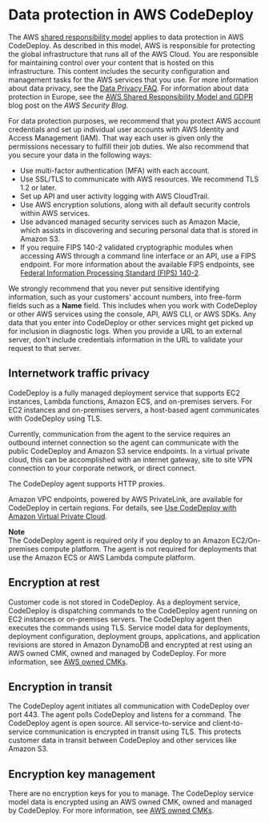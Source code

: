 # Data protection in AWS CodeDeploy<a name="data-protection"></a>

The AWS [shared responsibility model](http://aws.amazon.com/compliance/shared-responsibility-model/) applies to data protection in AWS CodeDeploy\. As described in this model, AWS is responsible for protecting the global infrastructure that runs all of the AWS Cloud\. You are responsible for maintaining control over your content that is hosted on this infrastructure\. This content includes the security configuration and management tasks for the AWS services that you use\. For more information about data privacy, see the [Data Privacy FAQ](http://aws.amazon.com/compliance/data-privacy-faq)\. For information about data protection in Europe, see the [AWS Shared Responsibility Model and GDPR](http://aws.amazon.com/blogs/security/the-aws-shared-responsibility-model-and-gdpr/) blog post on the *AWS Security Blog*\.

For data protection purposes, we recommend that you protect AWS account credentials and set up individual user accounts with AWS Identity and Access Management \(IAM\)\. That way each user is given only the permissions necessary to fulfill their job duties\. We also recommend that you secure your data in the following ways:
+ Use multi\-factor authentication \(MFA\) with each account\.
+ Use SSL/TLS to communicate with AWS resources\. We recommend TLS 1\.2 or later\.
+ Set up API and user activity logging with AWS CloudTrail\.
+ Use AWS encryption solutions, along with all default security controls within AWS services\.
+ Use advanced managed security services such as Amazon Macie, which assists in discovering and securing personal data that is stored in Amazon S3\.
+ If you require FIPS 140\-2 validated cryptographic modules when accessing AWS through a command line interface or an API, use a FIPS endpoint\. For more information about the available FIPS endpoints, see [Federal Information Processing Standard \(FIPS\) 140\-2](http://aws.amazon.com/compliance/fips/)\.

We strongly recommend that you never put sensitive identifying information, such as your customers' account numbers, into free\-form fields such as a **Name** field\. This includes when you work with CodeDeploy or other AWS services using the console, API, AWS CLI, or AWS SDKs\. Any data that you enter into CodeDeploy or other services might get picked up for inclusion in diagnostic logs\. When you provide a URL to an external server, don't include credentials information in the URL to validate your request to that server\.

## Internetwork traffic privacy<a name="inter-network-traffic-privacy"></a>

CodeDeploy is a fully managed deployment service that supports EC2 instances, Lambda functions, Amazon ECS, and on\-premises servers\. For EC2 instances and on\-premises servers, a host\-based agent communicates with CodeDeploy using TLS\.

Currently, communication from the agent to the service requires an outbound internet connection so the agent can communicate with the public CodeDeploy and Amazon S3 service endpoints\. In a virtual private cloud, this can be accomplished with an internet gateway, site to site VPN connection to your corporate network, or direct connect\.

The CodeDeploy agent supports HTTP proxies\.

Amazon VPC endpoints, powered by AWS PrivateLink, are available for CodeDeploy in certain regions\. For details, see [Use CodeDeploy with Amazon Virtual Private Cloud](vpc-endpoints.md)\.

**Note**  
The CodeDeploy agent is required only if you deploy to an Amazon EC2/On\-premises compute platform\. The agent is not required for deployments that use the Amazon ECS or AWS Lambda compute platform\.

## Encryption at rest<a name="encryption-at-rest"></a>

Customer code is not stored in CodeDeploy\. As a deployment service, CodeDeploy is dispatching commands to the CodeDeploy agent running on EC2 instances or on\-premises servers\. The CodeDeploy agent then executes the commands using TLS\. Service model data for deployments, deployment configuration, deployment groups, applications, and application revisions are stored in Amazon DynamoDB and encrypted at rest using an AWS owned CMK, owned and managed by CodeDeploy\. For more information, see [AWS owned CMKs](https://docs.aws.amazon.com/kms/latest/developerguide/concepts.html#aws-owned-cmk)\.

## Encryption in transit<a name="encryption-in-transit"></a>

The CodeDeploy agent initiates all communication with CodeDeploy over port 443\. The agent polls CodeDeploy and listens for a command\. The CodeDeploy agent is open source\. All service\-to\-service and client\-to\-service communication is encrypted in transit using TLS\. This protects customer data in transit between CodeDeploy and other services like Amazon S3\.

## Encryption key management<a name="key-management"></a>

There are no encryption keys for you to manage\. The CodeDeploy service model data is encrypted using an AWS owned CMK, owned and managed by CodeDeploy\. For more information, see [AWS owned CMKs](https://docs.aws.amazon.com/kms/latest/developerguide/concepts.html#aws-owned-cmk)\.